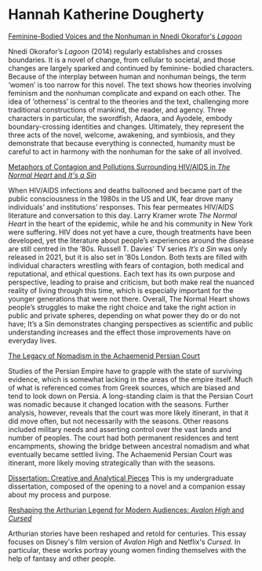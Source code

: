 # Hannah Katherine Dougherty

<a href="pdfs/Feminine-Bodied Voices and the Nonhuman in Nnedi Okorafor's 'Lagoon'.pdf" target="_blank">Feminine-Bodied Voices and the Nonhuman in Nnedi Okorafor's _Lagoon_</a>

Nnedi Okorafor’s _Lagoon_ (2014) regularly establishes and crosses boundaries. It is a novel of change, from cellular to societal, and those changes are largely sparked and continued by feminine- bodied characters. Because of the interplay between human and nonhuman beings, the term ‘women’ is too narrow for this novel. The text shows how theories involving feminism and the nonhuman complicate and expand on each other. The idea of ‘otherness’ is central to the theories and the text, challenging more traditional constructions of mankind, the reader, and agency. Three characters in particular, the swordfish, Adaora, and Ayodele, embody boundary-crossing identities and changes. Ultimately, they represent the three acts of the novel, welcome, awakening, and symbiosis, and they demonstrate that because everything is connected, humanity must be careful to act in harmony with the nonhuman for the sake of all involved.


<a href="pdfs/Metaphors of Contagion and Pollutions Surrounding HIV/AIDS in 'The Normal Heart' and 'It's a Sin'.pdf" target="_blank">Metaphors of Contagion and Pollutions Surrounding HIV/AIDS in _The Normal Heart_ and _It's a Sin_</a>

When HIV/AIDS infections and deaths ballooned and became part of the public consciousness in the 1980s in the US and UK, fear drove many individuals’ and institutions’ responses. This fear permeates HIV/AIDS literature and conversation to this day. Larry Kramer wrote _The Normal Heart_ in the heart of the epidemic, while he and his community in New York were suffering. HIV does not yet have a cure, though treatments have been developed, yet the literature about people’s experiences around the disease are still centred in the ’80s. Russell T. Davies’ TV series _It’s a Sin_ was only released in 2021, but it is also set in ’80s London. Both texts are filled with individual characters wrestling with fears of contagion, both medical and reputational, and ethical questions. Each text has its own purpose and perspective, leading to praise and criticism, but both make real the nuanced reality of living through this time, which is especially important for the younger generations that were not there. Overall, The Normal Heart shows people’s struggles to make the right choice and take the right action in public and private spheres, depending on what power they do or do not have; It’s a Sin demonstrates changing perspectives as scientific and public understanding increases and the effect those improvements have on everyday lives.


<a href="pdfs/The Legacy of Nomadism in the Achaemenid Persian Court.pdf" target="_blank">The Legacy of Nomadism in the Achaemenid Persian Court</a>

Studies of the Persian Empire have to grapple with the state of surviving evidence, which is somewhat lacking in the areas of the empire itself. Much of what is referenced comes from Greek sources, which are biased and tend to look down on Persia. A long-standing claim is that the Persian Court was nomadic because it changed location with the seasons. Further analysis, however, reveals that the court was more likely itinerant, in that it did move often, but not necessarily with the seasons. Other reasons included military needs and asserting control over the vast lands and number of peoples. The court had both permanent residences and tent encampments, showing the bridge between ancestral nomadism and what eventually became settled living. The Achaemenid Persian Court was itinerant, more likely moving strategically than with the seasons.


<a href="pdfs/Dissertation-The Garden Wings-Dougherty.pdf" target="_blank">Dissertation: Creative and Analytical Pieces</a>
This is my undergraduate dissertation, composed of the opening to a novel and a companion essay about my process and purpose.


<a href="pdfs/Reshaping the Arthurian Legend for Modern Audiences-Dougherty.pdf" target="_blank">Reshaping the Arthurian Legend for Modern Audiences: _Avalon High_ and _Cursed_</a>

Arthurian stories have been reshaped and retold for centuries. This essay focuses on Disney's film version of _Avalon High_ and Netflix's _Cursed_. In particular, these works portray young women finding themselves with the help of fantasy and other people.
